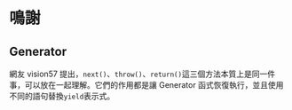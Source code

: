 # 鳴謝

## Generator

網友 vision57 提出，`next()`、`throw()`、`return()`這三個方法本質上是同一件事，可以放在一起理解。它們的作用都是讓 Generator 函式恢復執行，並且使用不同的語句替換`yield`表示式。
